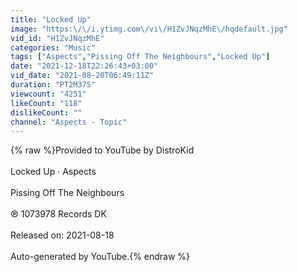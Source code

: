 ```yaml
---
title: "Locked Up"
image: "https:\/\/i.ytimg.com\/vi\/H1ZvJNqzMhE\/hqdefault.jpg"
vid_id: "H1ZvJNqzMhE"
categories: "Music"
tags: ["Aspects","Pissing Off The Neighbours","Locked Up"]
date: "2021-12-18T22:26:43+03:00"
vid_date: "2021-08-20T06:49:11Z"
duration: "PT2M37S"
viewcount: "4251"
likeCount: "118"
dislikeCount: ""
channel: "Aspects - Topic"
---
```

{% raw %}Provided to YouTube by DistroKid<br /><br />Locked Up · Aspects<br /><br />Pissing Off The Neighbours<br /><br />℗ 1073978 Records DK<br /><br />Released on: 2021-08-18<br /><br />Auto-generated by YouTube.{% endraw %}
